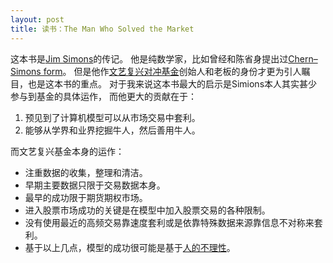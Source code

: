 ```yaml
---
layout: post
title: 读书：The Man Who Solved the Market
---
```

这本书是<a href="https://en.wikipedia.org/wiki/Jim_Simons_(mathematician)">Jim Simons</a>的传记。
他是纯数学家，比如曾经和陈省身提出过<a href="https://en.wikipedia.org/wiki/Chern%E2%80%93Simons_form">Chern–Simons form</a>。
但是他作<a href="https://en.wikipedia.org/wiki/Renaissance_Technologies">文艺复兴对冲基金</a>创始人和老板的身份才更为引人瞩目，也是这本书的重点。
对于我来说这本书最大的启示是Simions本人其实甚少参与到基金的具体运作，
而他更大的贡献在于：

1. 预见到了计算机模型可以从市场交易中套利。
2. 能够从学界和业界挖掘牛人，然后善用牛人。

而文艺复兴基金本身的运作：

- 注重数据的收集，整理和清洁。
- 早期主要数据只限于交易数据本身。
- 最早的成功限于期货期权市场。
- 进入股票市场成功的关键是在模型中加入股票交易的各种限制。
- 没有使用最近的高频交易靠速度套利或是依靠特殊数据来源靠信息不对称来套利。
- 基于以上几点，模型的成功很可能是基于<a href="https://en.wikipedia.org/wiki/Behavioral_economics">人的不理性</a>。
